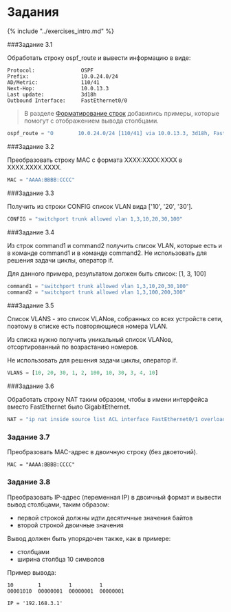# Задания

{% include "../exercises_intro.md" %}

###Задание 3.1

Обработать строку ospf_route и вывести информацию в виде:
```
Protocol:               OSPF
Prefix:                 10.0.24.0/24
AD/Metric:              110/41
Next-Hop:               10.0.13.3
Last update:            3d18h
Outbound Interface:     FastEthernet0/0
```

> В разделе [Форматирование строк](https://natenka.gitbooks.io/pyneng/content/book/03_data_structures/4b_string_format.html) добавились примеры, которые помогут с отображением вывода столбцами.

```python
ospf_route = "O        10.0.24.0/24 [110/41] via 10.0.13.3, 3d18h, FastEthernet0/0"
```

###Задание 3.2

Преобразовать строку MAC с формата XXXX:XXXX:XXXX в XXXX.XXXX.XXXX.

```python
MAC = "AAAA:BBBB:CCCC"
```

###Задание 3.3

Получить из строки CONFIG список VLAN вида ['10', '20', '30'].

```python
CONFIG = "switchport trunk allowed vlan 1,3,10,20,30,100"
```


###Задание 3.4

Из строк command1 и command2 получить список VLAN, которые есть и в команде command1 и в команде command2. Не использовать для решения задачи циклы, оператор if.

Для данного примера, результатом должен быть список: [1, 3, 100]

```python
command1 = "switchport trunk allowed vlan 1,3,10,20,30,100"
command2 = "switchport trunk allowed vlan 1,3,100,200,300"
```


###Задание 3.5

Список VLANS - это список VLANов, собранных со всех устройств сети, поэтому в списке есть повторяющиеся номера VLAN.

Из списка нужно получить уникальный список VLANов, отсортированный по возрастанию номеров.

Не использовать для решения задачи циклы, оператор if.

```python
VLANS = [10, 20, 30, 1, 2, 100, 10, 30, 3, 4, 10]
```


###Задание 3.6

Обработать строку NAT таким образом, чтобы в имени интерфейса вместо FastEthernet было GigabitEthernet.

```python
NAT = "ip nat inside source list ACL interface FastEthernet0/1 overload"
```


### Задание 3.7

Преобразовать MAC-адрес в двоичную строку (без двоеточий).

```
MAC = "AAAA:BBBB:CCCC"
```


### Задание 3.8

Преобразовать IP-адрес (переменная IP) в двоичный формат и вывести вывод столбцами, таким образом:
- первой строкой должны идти десятичные значения байтов
- второй строкой двоичные значения

Вывод должен быть упорядочен также, как в примере:
- столбцами
- ширина столбца 10 символов

Пример вывода:
```
10        1         1         1
00001010  00000001  00000001  00000001
```

```
IP = '192.168.3.1'
```
